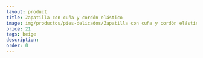 ```yaml
---
layout: product
title: Zapatilla con cuña y cordón elástico
image: img/productos/pies-delicados/Zapatilla con cuña y cordón elástico=21=beige.webp
price: 21
tags: beige
description: 
order: 0
---
```

